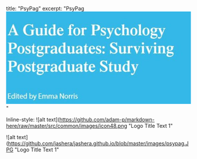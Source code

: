 title: "PsyPag"
excerpt: "PsyPag<br/><img src='/images/psypagcov.JPG'>"

Inline-style: 
![alt text](https://github.com/adam-p/markdown-here/raw/master/src/common/images/icon48.png "Logo Title Text 1"


![alt text](https://github.com/jashera/jashera.github.io/blob/master/images/psypag.JPG "Logo Title Text 1"
